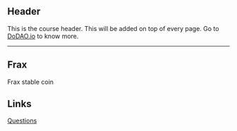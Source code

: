## Header
This is the course header. This will be added on top of every page. Go to [DoDAO.io](https://www.dodao.io) to know more.

---

## Frax
 
Frax stable coin


## Links




[Questions](./../../generated/questions/frax.md)
